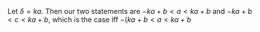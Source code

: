 Let $\delta = ka$. Then our two statements are $-ka+b<a<ka+b$ and $-ka+b<c<ka+b$, which is the case iff $-(ka+b<a<ka+b$